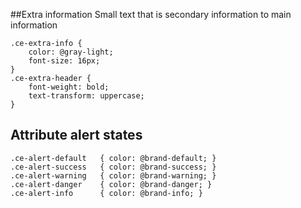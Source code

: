 ##Extra information
Small text that is secondary information to main information

	.ce-extra-info {
		color: @gray-light;
		font-size: 16px;
	}
	.ce-extra-header {
		font-weight: bold;
		text-transform: uppercase;
	}

## Attribute alert states
	.ce-alert-default   { color: @brand-default; }
	.ce-alert-success   { color: @brand-success; }
	.ce-alert-warning   { color: @brand-warning; }
	.ce-alert-danger    { color: @brand-danger; }
	.ce-alert-info      { color: @brand-info; }
	


